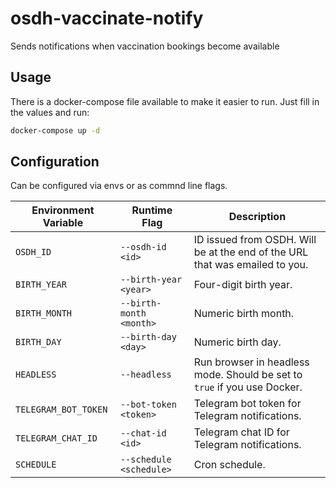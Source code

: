 # osdh-vaccinate-notify

Sends notifications when vaccination bookings become available

## Usage

There is a docker-compose file available to make it easier to run. Just fill in the values and run:

```sh
docker-compose up -d
```

## Configuration

Can be configured via envs or as commnd line flags.

| Environment Variable | Runtime Flag            | Description                                                                 |
|----------------------|-------------------------|-----------------------------------------------------------------------------|
| `OSDH_ID`            | `--osdh-id <id>`        | ID issued from OSDH. Will be at the end of the URL that was emailed to you. |
| `BIRTH_YEAR`         | `--birth-year <year>`   | Four-digit birth year.                                                      |
| `BIRTH_MONTH`        | `--birth-month <month>` | Numeric birth month.                                                        |
| `BIRTH_DAY`          | `--birth-day <day>`     | Numeric birth day.                                                          |
| `HEADLESS`           | `--headless`            | Run browser in headless mode. Should be set to `true` if you use Docker.    |
| `TELEGRAM_BOT_TOKEN` | `--bot-token <token>`   | Telegram bot token for Telegram notifications.                              |
| `TELEGRAM_CHAT_ID`   | `--chat-id <id>`        | Telegram chat ID for Telegram notifications.                                |
| `SCHEDULE`           | `--schedule <schedule>` | Cron schedule.                                                              |
